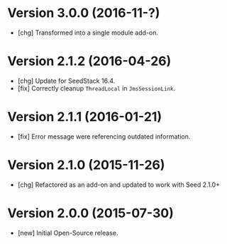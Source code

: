 # Version 3.0.0 (2016-11-?)

* [chg] Transformed into a single module add-on. 

# Version 2.1.2 (2016-04-26)

* [chg] Update for SeedStack 16.4.
* [fix] Correctly cleanup `ThreadLocal` in `JmsSessionLink`.

# Version 2.1.1 (2016-01-21)

* [fix] Error message were referencing outdated information.

# Version 2.1.0 (2015-11-26)

* [chg] Refactored as an add-on and updated to work with Seed 2.1.0+

# Version 2.0.0 (2015-07-30)

* [new] Initial Open-Source release.
